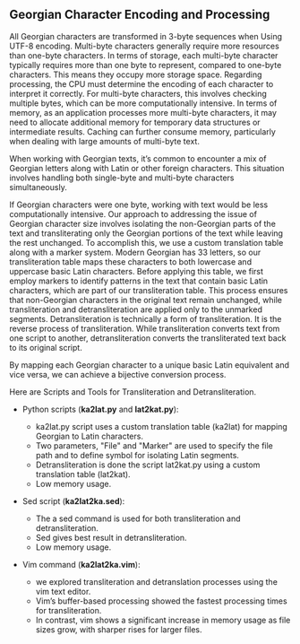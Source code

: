 ## Georgian Character Encoding and Processing

All Georgian characters are transformed in 3-byte sequences when Using UTF-8 encoding. Multi-byte characters generally require more resources than one-byte characters. In terms of storage, each multi-byte character typically requires more than one byte to represent, compared to one-byte characters. This means they occupy more storage space. Regarding processing, the CPU must determine the encoding of each character to interpret it correctly. For multi-byte characters, this involves checking multiple bytes, which can be more computationally intensive. In terms of memory, as an application processes more multi-byte characters, it may need to allocate additional memory for temporary data structures or intermediate results. Caching can further consume memory, particularly when dealing with large amounts of multi-byte text.

When working with Georgian texts, it’s common to encounter a mix of Georgian letters along with Latin or other foreign characters. This situation involves handling both single-byte and multi-byte characters simultaneously.

If Georgian characters were one byte, working with text would be less computationally intensive. Our approach to addressing the issue of Georgian character size involves isolating the non-Georgian parts of the text and  transliterating only the Georgian portions of the text while leaving the rest unchanged. To accomplish this, we use a custom translation table along with a marker system. Modern Georgian has 33 letters, so our transliteration table maps these characters to both lowercase and uppercase basic Latin characters. Before applying this table, we first employ markers to identify patterns in the text that contain basic Latin characters, which are part of our transliteration table. This process ensures that non-Georgian characters in the original text remain unchanged, while transliteration and detransliteration are applied only to the unmarked segments. Detransliteration is technically a form of transliteration. It is the reverse process of transliteration. While transliteration converts text from one script to another, detransliteration converts the transliterated text back to its original script.

By mapping each Georgian character to a unique basic Latin equivalent and vice versa, we can achieve a bijective conversion process.

Here are Scripts and Tools for Transliteration and Detransliteration.

* Python scripts (**ka2lat.py** and **lat2kat.py**):
  - ka2lat.py script uses a custom translation table (ka2lat) for mapping Georgian to Latin characters.
  - Two parameters, "File" and "Marker" are used to specify the file path and to define symbol for isolating Latin segments.
  - Detransliteration is done the script lat2kat.py using a custom translation table (lat2kat).
  - Low memory usage.

* Sed script (**ka2lat2ka.sed**):
  - The a sed command is used for both transliteration and detransliteration.
  - Sed gives best result in detransliteration.
  - Low memory usage.

* Vim command (**ka2lat2ka.vim**):
  - we explored transliteration and detranslation processes using the vim text editor.
  - Vim’s buffer-based processing showed the fastest processing times for transliteration.
  - In contrast, vim shows a significant increase in memory usage as file sizes grow, with sharper rises for larger files.
